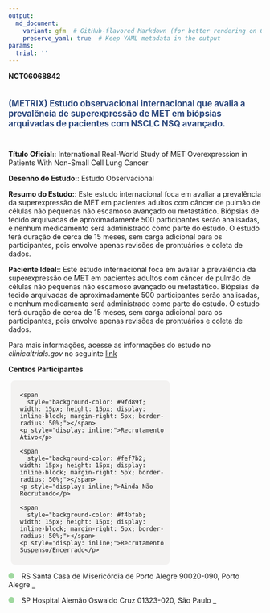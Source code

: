 ```yaml
---
output: 
  md_document:
    variant: gfm  # GitHub-flavored Markdown (for better rendering on GitHub)
    preserve_yaml: true  # Keep YAML metadata in the output
params:
  trial: ''
---
```


**NCT06068842**

<div style="padding: 5px 5px 5px 0px; font-size: 1.20em; font-weight: bold; color: #2E4A7F; text-align: left; margin-bottom: 20px">

(METRIX) Estudo observacional internacional que avalia a prevalência de
superexpressão de MET em biópsias arquivadas de pacientes com NSCLC NSQ
avançado.

</div>

**Título Oficial:**: International Real-World Study of MET
Overexpression in Patients With Non-Small Cell Lung Cancer

**Desenho do Estudo:**: Estudo Observacional

**Resumo do Estudo:**: Este estudo internacional foca em avaliar a
prevalência da superexpressão de MET em pacientes adultos com câncer de
pulmão de células não pequenas não escamoso avançado ou metastático.
Biópsias de tecido arquivadas de aproximadamente 500 participantes serão
analisadas, e nenhum medicamento será administrado como parte do estudo.
O estudo terá duração de cerca de 15 meses, sem carga adicional para os
participantes, pois envolve apenas revisões de prontuários e coleta de
dados.

**Paciente Ideal:**: Este estudo internacional foca em avaliar a
prevalência da superexpressão de MET em pacientes adultos com câncer de
pulmão de células não pequenas não escamoso avançado ou metastático.
Biópsias de tecido arquivadas de aproximadamente 500 participantes serão
analisadas, e nenhum medicamento será administrado como parte do estudo.
O estudo terá duração de cerca de 15 meses, sem carga adicional para os
participantes, pois envolve apenas revisões de prontuários e coleta de
dados.

Para mais informações, acesse as informações do estudo no
*clinicaltrials.gov* no seguinte
[link](https://clinicaltrials.gov/ct2/show/NCT06068842)

**Centros Participantes**

<div style="margin-bottom: 8px; margin-left: 5px; padding: 8px; max-width: 300px; background-color: #f3f2f1; border-radius: 8px;">

<div style="margin-left: 10px;">

    <span 
      style="background-color: #9fd89f; width: 15px; height: 15px; display: inline-block; margin-right: 5px; border-radius: 50%;"></span>
    <p style="display: inline;">Recrutamento Ativo</p>

</div>

<div style="margin-left: 10px;">

    <span 
      style="background-color: #fef7b2; width: 15px; height: 15px; display: inline-block; margin-right: 5px; border-radius: 50%;"></span>
    <p style="display: inline;">Ainda Não Recrutando</p>

</div>

<div style="margin-left: 10px;">

    <span 
      style="background-color: #f4bfab; width: 15px; height: 15px; display: inline-block; margin-right: 5px; border-radius: 50%;"></span>
    <p style="display: inline;">Recrutamento Suspenso/Encerrado</p>

</div>

</div>

<span style="display: inline-block; width: 12px; height: 12px; border-radius: 50%; margin-right: 10px; padding-bottom: 0px; background-color: #9fd89f;"></span>
RS Santa Casa de Misericórdia de Porto Alegre 90020-090, Porto Alegre
<span style="color: #2E4A7F; text-decoration: none; font-weight: 500; font-size: 0.8">[REPORTAR
ERRO](https://flazar.shinyapps.io/formsapp?study_nct_id=NCT06068842&location_id=IRMANDADEDASANTACASADEMISERICORDIADEPORTOALEGREID256487PORTOALEGRERIOGRANDEDOSUL90020090BRAZIL&location_full_name=Santa%20Casa%20de%20Miseric%C3%B3rdia%20de%20Porto%20Alegre%2C%2090020-090%2C%20Porto%20Alegre&form_type=Reportar%20Erro)</span>

<span style="display: inline-block; width: 12px; height: 12px; border-radius: 50%; margin-right: 10px; padding-bottom: 0px; background-color: #9fd89f;"></span>
SP Hospital Alemão Oswaldo Cruz 01323-020, São Paulo
<span style="color: #2E4A7F; text-decoration: none; font-weight: 500; font-size: 0.8">[REPORTAR
ERRO](https://flazar.shinyapps.io/formsapp?study_nct_id=NCT06068842&location_id=HOSPITALALEMAOOSWALDOCRUZID256486SAOPAULO01323020BRAZIL&location_full_name=Hospital%20Alem%C3%A3o%20Oswaldo%20Cruz%2C%2001323-020%2C%20S%C3%A3o%20Paulo&form_type=Reportar%20Erro)</span>
